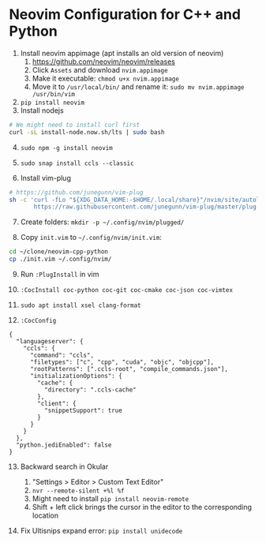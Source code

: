 # Neovim Configuration for C++ and Python

1. Install neovim appimage (apt installs an old version of neovim)
   1. https://github.com/neovim/neovim/releases
   2. Click `Assets` and download `nvim.appimage`
   3. Make it executable: `chmod u+x nvim.appimage`
   4. Move it to `/usr/local/bin/` and rename it: `sudo mv nvim.appimage /usr/bin/vim`
2. `pip install neovim`
3. Install nodejs
```bash
# We might need to install curl first
curl -sL install-node.now.sh/lts | sudo bash
```

4. `sudo npm -g install neovim`

5. `sudo snap install ccls --classic`

6. Install vim-plug
```bash
# https://github.com/junegunn/vim-plug
sh -c 'curl -fLo "${XDG_DATA_HOME:-$HOME/.local/share}"/nvim/site/autoload/plug.vim --create-dirs \
       https://raw.githubusercontent.com/junegunn/vim-plug/master/plug.vim'
```

7. Create folders: `mkdir -p ~/.config/nvim/plugged/`

8. Copy `init.vim` to `~/.config/nvim/init.vim`:
```bash
cd ~/clone/neovim-cpp-python
cp ./init.vim ~/.config/nvim/
```

9. Run `:PlugInstall` in vim

10. `:CocInstall coc-python coc-git coc-cmake coc-json coc-vimtex`

11. `sudo apt install xsel clang-format`

12. `:CocConfig`
```
{
  "languageserver": {
    "ccls": {
      "command": "ccls",
      "filetypes": ["c", "cpp", "cuda", "objc", "objcpp"],
      "rootPatterns": [".ccls-root", "compile_commands.json"],
      "initializationOptions": {
        "cache": {
          "directory": ".ccls-cache"
        },
        "client": {
          "snippetSupport": true
        }
      }
    }
  },
  "python.jediEnabled": false
}
```

13. Backward search in Okular
    1. "Settings > Editor > Custom Text Editor"
    2. `nvr --remote-silent +%l %f`
    3. Might need to install `pip install neovim-remote`
    4. Shift + left click brings the cursor in the editor to the corresponding location

14. Fix Ultisnips expand error: `pip install unidecode`
